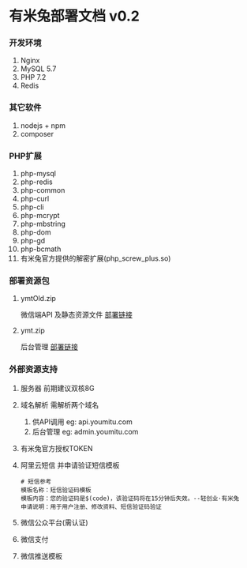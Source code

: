 # 有米兔部署文档 v0.2

### 开发环境
1. Nginx 
1. MySQL 5.7
1. PHP 7.2
1. Redis

### 其它软件
1. nodejs + npm
2. composer

### PHP扩展
1. php-mysql
1. php-redis
1. php-common
1. php-curl 
1. php-cli 
1. php-mcrypt 
1. php-mbstring 
1. php-dom
1. php-gd
1. php-bcmath
1. 有米兔官方提供的解密扩展(php_screw_plus.so)

### 部署资源包
1. ymtOld.zip 

    微信端API 及静态资源文件 [部署链接](ymtold.md)
1. ymt.zip 

    后台管理 [部署链接](ymt.md)

### 外部资源支持

1. 服务器 前期建议双核8G
1. 域名解析
   需解析两个域名
   1. 供API调用 eg: api.youmitu.com
   2. 后台管理  eg: admin.youmitu.com
   
1. 有米兔官方授权TOKEN
1. 阿里云短信 并申请验证短信模板 
   ```shell
   # 短信参考
   模板名称：短信验证码模板
   模板内容：您的验证码是$(code)，该验证码将在15分钟后失效。--轻创业·有米兔
   申请说明：用于用户注册、修改资料、短信验证码验证
   ```
    
1. 微信公众平台(需认证)
1. 微信支付
1. 微信推送模板
